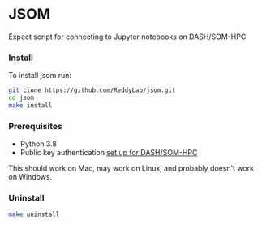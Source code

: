 
# JSOM
Expect script for connecting to Jupyter notebooks on DASH/SOM-HPC

### Install

To install jsom run:

```sh
git clone https://github.com/ReddyLab/jsom.git
cd jsom
make install
```

### Prerequisites

* Python 3.8
* Public key authentication [set up for DASH/SOM-HPC](https://github.com/ReddyLab/jsom/wiki/Setting-up-a-SOM-HPC-account-to-use-public-key-authentication)

This should work on Mac, may work on Linux, and probably doesn't work on Windows.

### Uninstall

```sh
make uninstall
```
